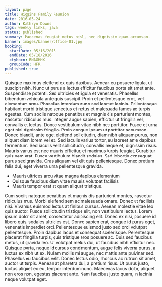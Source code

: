 ```yaml
---
layout: page
title: Higgins Family Reunion
date: 2016-05-24
author: Kathryn Downs
tags: weekly links, java
status: published
summary: Maecenas feugiat metus nisl, nec dignissim quam accumsan.
banner: images/banner/office-01.jpg
booking:
  startDate: 05/16/2016
  endDate: 05/18/2016
  ctyhocn: BNAGHHX
  groupCode: HFR
published: true
---
```

Quisque maximus eleifend ex quis dapibus. Aenean eu posuere ligula, ut suscipit nibh. Nunc ut purus a lectus efficitur faucibus porta sit amet ante. Suspendisse potenti. Sed ultricies et ligula et venenatis. Phasellus bibendum vehicula ante quis suscipit. Proin et pellentesque eros, vel elementum arcu. Phasellus interdum nunc sed laoreet lacinia. Pellentesque habitant morbi tristique senectus et netus et malesuada fames ac turpis egestas.
Cum sociis natoque penatibus et magnis dis parturient montes, nascetur ridiculus mus. Integer augue sapien, efficitur ut fringilla vel, convallis et lectus. Donec vestibulum vitae nibh nec porttitor. Fusce et urna eget nisi dignissim fringilla. Proin congue ipsum ut porttitor accumsan. Donec blandit, ante eget eleifend sollicitudin, diam nibh aliquam purus, non aliquet diam lorem vel ex. Sed iaculis varius tortor, eu laoreet ante dapibus fermentum. Sed iaculis velit sollicitudin, convallis neque et, dignissim risus. Mauris varius est nec mauris efficitur, et maximus turpis feugiat. Curabitur quis sem erat. Fusce vestibulum blandit sodales. Sed lobortis consequat purus sed gravida. Cras aliquam vel elit quis pellentesque. Donec pretium felis dui, eget viverra urna pellentesque gravida.

* Mauris ultrices arcu vitae magna dapibus elementum
* Quisque faucibus diam vitae mauris volutpat facilisis
* Mauris tempor erat at quam aliquet tristique.

Cum sociis natoque penatibus et magnis dis parturient montes, nascetur ridiculus mus. Morbi eleifend sem ac malesuada ornare. Donec ut facilisis nisi. Vivamus euismod lectus at finibus cursus. Aenean molestie vitae leo quis auctor. Fusce sollicitudin tristique elit, non vestibulum lectus. Lorem ipsum dolor sit amet, consectetur adipiscing elit. Donec ex nisi, posuere id libero quis, sodales ultricies est. Donec sapien erat, congue id purus eget, venenatis imperdiet orci. Pellentesque euismod justo sed orci volutpat pellentesque. Proin dapibus lacus et consequat scelerisque. Pellentesque placerat fringilla turpis, quis tristique eros posuere ac. Duis sed faucibus metus, ut gravida leo. Ut volutpat metus dui, ut faucibus nibh efficitur nec.
Quisque porta, neque id cursus condimentum, augue felis viverra purus, a luctus ex nibh ut ex. Nullam mollis mi augue, nec mattis ante pulvinar sed. Phasellus eu faucibus velit. Donec lectus odio, rhoncus ac rutrum sit amet, auctor ut turpis. Aenean at pharetra dui, a pretium risus. Ut purus justo, luctus aliquet ex eu, tempor interdum nunc. Maecenas lacus dolor, aliquet non eros non, egestas placerat ante. Nam faucibus justo quam, in lacinia neque volutpat eget.
